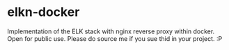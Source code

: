 # elkn-docker
Implementation of the ELK stack with nginx reverse proxy within docker.
Open for public use.
Please do source me if you sue thid in your project. :P
